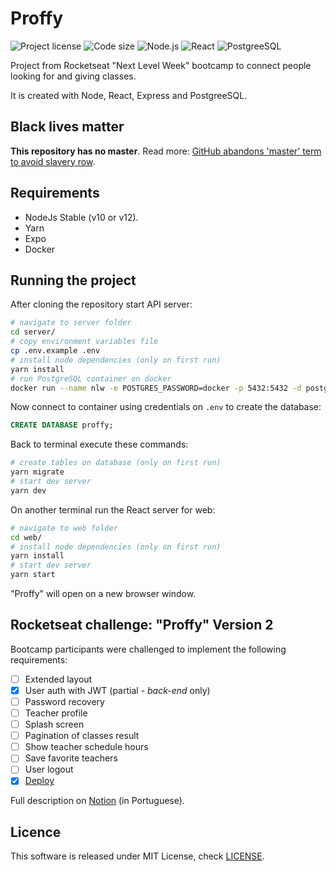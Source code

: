 # Proffy

![Project license](https://img.shields.io/github/license/pedrosancao/nlw-proffy)
![Code size](https://img.shields.io/github/languages/code-size/pedrosancao/nlw-proffy)
![Node.js](https://img.shields.io/badge/Node.js-server-default?logo=node.js&logoColor=fff&color=339933)
![React](https://img.shields.io/badge/React-frontend-blue?logo=react&logoColor=fff)
![PostgreeSQL](https://img.shields.io/badge/PostgreeSQL-database-default?logo=PostgreSQL&logoColor=fff&color=336791)

Project from Rocketseat "Next Level Week" bootcamp to connect people
looking for and giving classes.

It is created with Node, React, Express and PostgreeSQL.

## Black lives matter

**This repository has no master**. Read more:
[GitHub abandons 'master' term to avoid slavery row][master-replace].

## Requirements

- NodeJs Stable (v10 or v12).
- Yarn
- Expo
- Docker

## Running the project

After cloning the repository start API server:

```bash
# navigate to server folder
cd server/
# copy environment variables file
cp .env.example .env
# install node dependencies (only on first run)
yarn install
# run PostgreSQL container on docker
docker run --name nlw -e POSTGRES_PASSWORD=docker -p 5432:5432 -d postgres
```

Now connect to container using credentials on `.env` to create the database:

```sql
CREATE DATABASE proffy;
```

Back to terminal execute these commands:

```bash
# create tables on database (only on first run)
yarn migrate
# start dev server
yarn dev
```

On another terminal run the React server for web:

```bash
# navigate to web folder
cd web/
# install node dependencies (only on first run)
yarn install
# start dev server
yarn start
```

"Proffy" will open on a new browser window.

## Rocketseat challenge: "Proffy" Version 2

Bootcamp participants were challenged to implement the following requirements:

- [ ] Extended layout
- [x] User auth with JWT (partial - _back-end_ only)
- [ ] Password recovery
- [ ] Teacher profile
- [ ] Splash screen
- [ ] Pagination of classes result
- [ ] Show teacher schedule hours
- [ ] Save favorite teachers
- [ ] User logout
- [x] [Deploy](https://www.notion.so/Deploy-NLW-56f2a980c20e41d6b1dd22a4d1348e6e)

Full description on [Notion][proffy-v2] (in Portuguese).

## Licence

This software is released under MIT License, check [LICENSE](./LICENSE).

[master-replace]: https://www.bbc.com/news/technology-53050955
[proffy-v2]: https://www.notion.so/Vers-o-2-0-Proffy-eefca1b981694cd0a895613bc6235970
